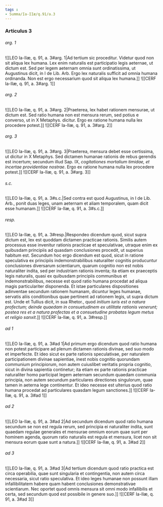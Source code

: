 ```yaml
---
tags : 
- Summa/Ia-IIæ/q.91/a.3
---
```


### Articulus 3

###### arg. 1
![[LEO Ia-IIæ, q. 91, a. 3#arg. 1|Ad tertium sic proceditur. Videtur quod non sit aliqua lex humana. Lex enim naturalis est participatio legis aeternae, ut dictum est. Sed per legem aeternam omnia sunt ordinatissima, ut Augustinus dicit, in I de Lib. Arb. Ergo lex naturalis sufficit ad omnia humana ordinanda. Non est ergo necessarium quod sit aliqua lex humana.]]
![[CERF Ia-IIæ, q. 91, a. 3#arg. 1]]

###### arg. 2
![[LEO Ia-IIæ, q. 91, a. 3#arg. 2|Praeterea, lex habet rationem mensurae, ut dictum est. Sed ratio humana non est mensura rerum, sed potius e converso, ut in X Metaphys. dicitur. Ergo ex ratione humana nulla lex procedere potest.]]
![[CERF Ia-IIæ, q. 91, a. 3#arg. 2]]

###### arg. 3
![[LEO Ia-IIæ, q. 91, a. 3#arg. 3|Praeterea, mensura debet esse certissima, ut dicitur in X Metaphys. Sed dictamen humanae rationis de rebus gerendis est incertum; secundum illud Sap. IX, *cogitationes mortalium timidae, et incertae providentiae nostrae*. Ergo ex ratione humana nulla lex procedere potest.]]
![[CERF Ia-IIæ, q. 91, a. 3#arg. 3]]

###### s.c.
![[LEO Ia-IIæ, q. 91, a. 3#s.c.|Sed contra est quod Augustinus, in I de Lib. Arb., ponit duas leges, unam aeternam et aliam temporalem, quam dicit esse humanam.]]
![[CERF Ia-IIæ, q. 91, a. 3#s.c.]]

###### resp.
![[LEO Ia-IIæ, q. 91, a. 3#resp.|Respondeo dicendum quod, sicut supra dictum est, lex est quoddam dictamen practicae rationis. Similis autem processus esse invenitur rationis practicae et speculativae, utraque enim ex quibusdam principiis ad quasdam conclusiones procedit, ut superius habitum est. Secundum hoc ergo dicendum est quod, sicut in ratione speculativa ex principiis indemonstrabilibus naturaliter cognitis producuntur conclusiones diversarum scientiarum, quarum cognitio non est nobis naturaliter indita, sed per industriam rationis inventa; ita etiam ex praeceptis legis naturalis, quasi ex quibusdam principiis communibus et indemonstrabilibus, necesse est quod ratio humana procedat ad aliqua magis particulariter disponenda. Et istae particulares dispositiones adinventae secundum rationem humanam, dicuntur leges humanae, servatis aliis conditionibus quae pertinent ad rationem legis, ut supra dictum est. Unde et Tullius dicit, in sua Rhetor., quod *initium iuris est a natura profectum; deinde quaedam in consuetudinem ex utilitate rationis venerunt; postea res et a natura profectas et a consuetudine probatas legum metus et religio sanxit*.]]
![[CERF Ia-IIæ, q. 91, a. 3#resp.]]

###### ad 1
![[LEO Ia-IIæ, q. 91, a. 3#ad 1|Ad primum ergo dicendum quod ratio humana non potest participare ad plenum dictamen rationis divinae, sed suo modo et imperfecte. Et ideo sicut ex parte rationis speculativae, per naturalem participationem divinae sapientiae, inest nobis cognitio quorundam communium principiorum, non autem cuiuslibet veritatis propria cognitio, sicut in divina sapientia continetur; ita etiam ex parte rationis practicae naturaliter homo participat legem aeternam secundum quaedam communia principia, non autem secundum particulares directiones singulorum, quae tamen in aeterna lege continentur. Et ideo necesse est ulterius quod ratio humana procedat ad particulares quasdam legum sanctiones.]]
![[CERF Ia-IIæ, q. 91, a. 3#ad 1]]

###### ad 2
![[LEO Ia-IIæ, q. 91, a. 3#ad 2|Ad secundum dicendum quod ratio humana secundum se non est regula rerum, sed principia ei naturaliter indita, sunt quaedam regulae generales et mensurae omnium eorum quae sunt per hominem agenda, quorum ratio naturalis est regula et mensura, licet non sit mensura eorum quae sunt a natura.]]
![[CERF Ia-IIæ, q. 91, a. 3#ad 2]]

###### ad 3
![[LEO Ia-IIæ, q. 91, a. 3#ad 3|Ad tertium dicendum quod ratio practica est circa operabilia, quae sunt singularia et contingentia, non autem circa necessaria, sicut ratio speculativa. Et ideo leges humanae non possunt illam infallibilitatem habere quam habent conclusiones demonstrativae scientiarum. Nec oportet quod omnis mensura sit omni modo infallibilis et certa, sed secundum quod est possibile in genere suo.]]
![[CERF Ia-IIæ, q. 91, a. 3#ad 3]]

